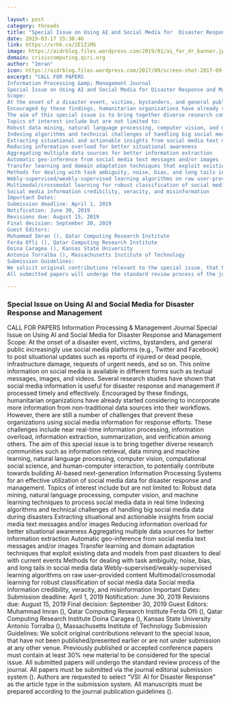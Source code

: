 ```yaml
---

layout: post
category: threads
title: "Special Issue on Using AI and Social Media for  Disaster Response and Management"
date: 2019-03-17 15:30:46
link: https://vrhk.co/2E1ZiMG
image: https://aidrblog.files.wordpress.com/2019/01/ai_for_dr_banner.jpg?w=1200&fit=200%2C150
domain: crisiscomputing.qcri.org
author: "Imran"
icon: https://aidrblog.files.wordpress.com/2017/09/screen-shot-2017-09-27-at-12-20-05-pm.png?w=180
excerpt: "CALL FOR PAPERS
Information Processing &amp; Management Journal
Special Issue on Using AI and Social Media for Disaster Response and Management
Scope:
At the onset of a disaster event, victims, bystanders, and general public increasingly use social media platforms (e.g., Twitter and Facebook) to post situational updates such as reports of injured or dead people, infrastructure damage, requests of urgent needs, and so on. This online information on social media is available in different forms such as textual messages, images, and videos. Several research studies have shown that social media information is useful for disaster response and management if processed timely and effectively.
Encouraged by these findings, humanitarian organizations have already started considering to incorporate more information from non-traditional data sources into their workflows. However, there are still a number of challenges that prevent these organizations using social media information for response efforts. These challenges include near real-time information processing, information overload, information extraction, summarization, and verification among others.
The aim of this special issue is to bring together diverse research communities such as information retrieval, data mining and machine learning, natural language processing, computer vision, computational social science, and human-computer interaction, to potentially contribute towards building AI-based next-generation Information Processing Systems for an effective utilization of social media data for disaster response and management.
Topics of interest include but are not limited to:
Robust data mining, natural language processing, computer vision, and machine learning techniques to process social media data in real time
Indexing algorithms and technical challenges of handling big social media data during disasters
Extracting situational and actionable insights from social media text messages and/or images
Reducing information overload for better situational awareness
Aggregating multiple data sources for better information extraction
Automatic geo-inference from social media text messages and/or images
Transfer learning and domain adaptation techniques that exploit existing data and models from past disasters to deal with current events
Methods for dealing with task ambiguity, noise, bias, and long tails in social media data
Webly-supervised/weakly-supervised learning algorithms on raw user-provided content
Multimodal/crossmodal learning for robust classification of social media data
Social media information credibility, veracity, and misinformation
Important Dates:
Submission deadline: April 1, 2019
Notification: June 30, 2019
Revisions due: August 15, 2019
Final decision: September 30, 2019
Guest Editors:
Muhammad Imran (), Qatar Computing Research Institute
Ferda Ofli (), Qatar Computing Research Institute
Doina Caragea (), Kansas State University
Antonio Torralba (), Massachusetts Institute of Technology
Submission Guidelines:
We solicit original contributions relevant to the special issue, that have not been published/presented earlier or are not under submission at any other venue. Previously published or accepted conference papers must contain at least 30% new material to be considered for the special issue.
All submitted papers will undergo the standard review process of the journal. All papers must be submitted via the journal editorial submission system (). Authors are requested to select &ldquo;VSI: AI for Disaster Response&rdquo; as the article type in the submission system. All manuscripts must be prepared according to the journal publication guidelines&nbsp;()."

---
```


### Special Issue on Using AI and Social Media for  Disaster Response and Management

CALL FOR PAPERS
Information Processing &amp; Management Journal
Special Issue on Using AI and Social Media for Disaster Response and Management
Scope:
At the onset of a disaster event, victims, bystanders, and general public increasingly use social media platforms (e.g., Twitter and Facebook) to post situational updates such as reports of injured or dead people, infrastructure damage, requests of urgent needs, and so on. This online information on social media is available in different forms such as textual messages, images, and videos. Several research studies have shown that social media information is useful for disaster response and management if processed timely and effectively.
Encouraged by these findings, humanitarian organizations have already started considering to incorporate more information from non-traditional data sources into their workflows. However, there are still a number of challenges that prevent these organizations using social media information for response efforts. These challenges include near real-time information processing, information overload, information extraction, summarization, and verification among others.
The aim of this special issue is to bring together diverse research communities such as information retrieval, data mining and machine learning, natural language processing, computer vision, computational social science, and human-computer interaction, to potentially contribute towards building AI-based next-generation Information Processing Systems for an effective utilization of social media data for disaster response and management.
Topics of interest include but are not limited to:
Robust data mining, natural language processing, computer vision, and machine learning techniques to process social media data in real time
Indexing algorithms and technical challenges of handling big social media data during disasters
Extracting situational and actionable insights from social media text messages and/or images
Reducing information overload for better situational awareness
Aggregating multiple data sources for better information extraction
Automatic geo-inference from social media text messages and/or images
Transfer learning and domain adaptation techniques that exploit existing data and models from past disasters to deal with current events
Methods for dealing with task ambiguity, noise, bias, and long tails in social media data
Webly-supervised/weakly-supervised learning algorithms on raw user-provided content
Multimodal/crossmodal learning for robust classification of social media data
Social media information credibility, veracity, and misinformation
Important Dates:
Submission deadline: April 1, 2019
Notification: June 30, 2019
Revisions due: August 15, 2019
Final decision: September 30, 2019
Guest Editors:
Muhammad Imran (), Qatar Computing Research Institute
Ferda Ofli (), Qatar Computing Research Institute
Doina Caragea (), Kansas State University
Antonio Torralba (), Massachusetts Institute of Technology
Submission Guidelines:
We solicit original contributions relevant to the special issue, that have not been published/presented earlier or are not under submission at any other venue. Previously published or accepted conference papers must contain at least 30% new material to be considered for the special issue.
All submitted papers will undergo the standard review process of the journal. All papers must be submitted via the journal editorial submission system (). Authors are requested to select &ldquo;VSI: AI for Disaster Response&rdquo; as the article type in the submission system. All manuscripts must be prepared according to the journal publication guidelines&nbsp;().